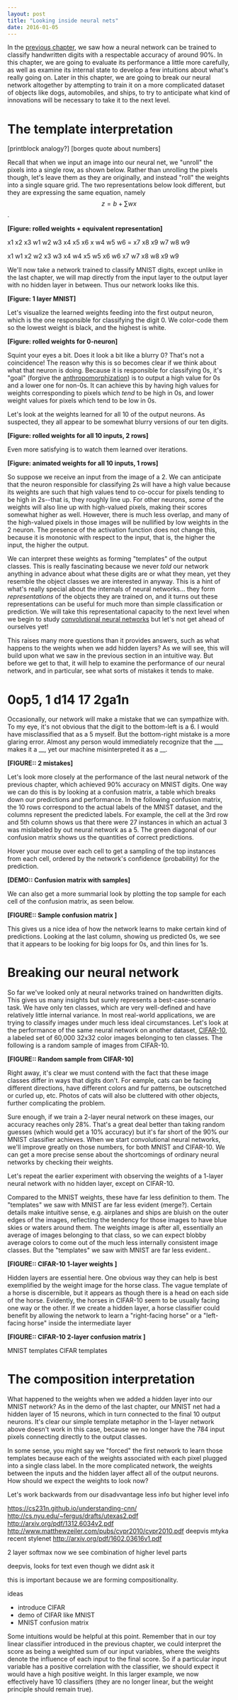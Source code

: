```yaml
---
layout: post
title: "Looking inside neural nets"
date: 2016-01-05
---
```


In the [previous chapter](), we saw how a neural network can be trained to classify handwritten digits with a respectable accuracy of around 90%. In this chapter, we are going to evaluate its performance a little more carefully, as well as examine its internal state to develop a few intuitions about what's really going on. Later in this chapter, we are going to break our neural network altogether by attempting to train it on a more complicated dataset of objects like dogs, automobiles, and ships, to try to anticipate what kind of innovations will be necessary to take it to the next level.

 
# The template interpretation

[printblock analogy?] [borges quote about numbers]


Recall that when we input an image into our neural net, we \"unroll\" the pixels into a single row, as shown below. Rather than unrolling the pixels though, let\'s leave them as they are originally, and instead \"roll\" the weights into a single square grid. The two representations below look different, but they are expressing the same equation, namely $$z=b+\sum{w x}$$.

**[Figure: rolled weights + equivalent representation]**

x1 x2 x3     w1 w2 w3
x4 x5 x6  x  w4 w5 w6  = 
x7 x8 x9     w7 w8 w9

x1 w1
x2 w2
x3 w3
x4 w4
x5 w5
x6 w6
x7 w7
x8 w8
x9 w9

We'll now take a network trained to classify MNIST digits, except unlike in the last chapter, we will map directly from the input layer to the output layer with no hidden layer in between. Thus our network looks like this.

**[Figure: 1 layer MNIST]**

Let's visualize the learned weights feeding into the first output neuron, which is the one responsible for classifying the digit 0. We color-code them so the lowest weight is black, and the highest is white.

**[Figure: rolled weights for 0-neuron]**

Squint your eyes a bit. Does it look a bit like a blurry 0? That's not a coincidence! The reason why this is so becomes clear if we think about what that neuron is doing. Because it is responsible for classifying 0s, it's "goal" (forgive the [anthropomorphization]()) is to output a high value for 0s and a lower one for non-0s. It can achieve this by having high values for weights corresponding to pixels which _tend_ to be high in 0s, and lower weight values for pixels which tend to be low in 0s.

Let's look at the weights learned for all 10 of the output neurons. As suspected, they all appear to be somewhat blurry versions of our ten digits.

**[Figure: rolled weights for all 10 inputs, 2 rows]**

Even more satisfying is to watch them learned over iterations.

**[Figure: animated weights for all 10 inputs, 1 rows]**

So suppose we receive an input from the image of a 2. We can anticipate that the neuron responsible for classifying 2s will have a high value because its weights are such that high values tend to co-occur for pixels tending to be high in 2s--that is, they roughly line up. For other neurons, _some_ of the weights will also line up with high-valued pixels, making their scores somewhat higher as well. However, there is much less overlap, and many of the high-valued pixels in those images will be nullified by low weights in the 2 neuron. The presence of the activation function does not change this, because it is monotonic with respect to the input, that is, the higher the input, the higher the output.

We can interpret these weights as forming "templates" of the output classes. This is really fascinating because we never _told_ our network anything in advance about what these digits are or what they mean, yet they resemble the object classes we are interested in anyway. This is a hint of what's really special about the internals of neural networks... they form _representations_ of the objects they are trained on, and it turns out these representations can be useful for much more than simple classification or prediction. We will take this representational capacity to the next level when we begin to study [convolutional neural networks]() but let's not get ahead of ourselves yet!

This raises many more questions than it provides answers, such as what happens to the weights when we add hidden layers? As we will see, this will build upon what we saw in the previous section in an intuitive way. But before we get to that, it will help to examine the performance of our neural network, and in particular, see what sorts of mistakes it tends to make.

# 0op5, 1 d14 17 2ga1n

Occasionally, our network will make a mistake that we can sympathize with. To my eye, it's not obvious that the digit to the bottom-left is a 6. I would have misclassified that as a 5 myself. But the bottom-right mistake is a more glaring error. Almost any person would immediately recognize that the ___ makes it a __, yet our machine misinterpreted it as a __. 

**[FIGURE:: 2 mistakes]**

Let's look more closely at the performance of the last neural network of the previous chapter, which achieved 90% accuracy on MNIST digits. One way we can do this is by looking at a confusion matrix, a table which breaks down our predictions and performance. In the following confusion matrix, the 10 rows correspond to the actual labels of the MNIST dataset, and the columns represent the predicted labels. For example, the cell at the 3rd row and 5th column shows us that there were 27 instances in which an actual 3 was mislabeled by out neural network as a 5. The green diagonal of our confusion matrix shows us the quantities of correct predictions.

Hover your mouse over each cell to get a sampling of the top instances from each cell, ordered by the network's confidence (probability) for the prediction.

**[DEMO:: Confusion matrix with samples]**

We can also get a more summarial look by plotting the top sample for each cell of the confusion matrix, as seen below.

**[FIGURE:: Sample confusion matrix ]**

This gives us a nice idea of how the network learns to make certain kind of predictions. Looking at the last column, showing us predicted 0s, we see that it appears to be looking for big loops for 0s, and thin lines for 1s.

# Breaking our neural network

So far we've looked only at neural networks trained on handwritten digits. This gives us many insights but surely represents a best-case-scenario task. We have only ten classes, which are very well-defined and have relatively little internal variance. In most real-world applications, we are trying to classify images under much less ideal circumstances. Let's look at the performance of the same neural network on another dataset, [CIFAR-10](https://www.cs.toronto.edu/~kriz/cifar.html), a labeled set of 60,000 32x32 color images belonging to ten classes. The following is a random sample of images from CIFAR-10.

**[FIGURE:: Random sample from CIFAR-10]**

Right away, it's clear we must contend with the fact that these image classes differ in ways that digits don't. For eample, cats can be facing different directions, have different colors and fur patterns, be outscretched or curled up, etc. Photos of cats will also be cluttered with other objects, further complicating the problem. 

Sure enough, if we train a 2-layer neural network on these images, our accuracy reaches only 28%. That's a great deal better than taking random guesses (which would get a 10% accuracy) but it's far short of the 90% our MNIST classifier achieves. When we start convolutional neural networks, we'll improve greatly on those numbers, for both MNIST and CIFAR-10. We can get a more precise sense about the shortcomings of ordinary neural networks by checking their weights.

Let's repeat the earlier experiment with observing the weights of a 1-layer neural network with no hidden layer, except on CIFAR-10. 

Compared to the MNIST weights, these have far less definition to them. The "templates" we saw with MNIST are far less evident (merge?). Certain details make intuitive sense, e.g. airplanes and ships are bluish on the outer edges of the images, reflecting the tendency for those images to have blue skies or waters around them. The weights image is after all, essentially an average of images belonging to that class, so we can expect blobby average colors to come out of the much less internally consistent image classes. But the "templates" we saw with MNIST are far less evident..

**[FIGURE:: CIFAR-10 1-layer weights ]**

Hidden layers are essential here. One obvious way they can help is best exemplified by the weight image for the horse class. The vague template of a horse is discernible, but it appears as though there is a head on each side of the horse. Evidently, the horses in CIFAR-10 seem to be usually facing one way or the other. If we create a hidden layer, a horse classifier could benefit by allowing the network to learn a "right-facing horse" or a "left-facing horse" inside the intermediate layer

**[FIGURE:: CIFAR-10 2-layer confusion matrix ]**


MNIST templates
CIFAR templates

# The composition interpretation

What happened to the weights when we added a hidden layer into our MNIST network? As in the demo of the last chapter, our MNIST net had a hidden layer of 15 neurons, which in turn connected to the final 10 output neurons. It's clear our simple template metaphor in the 1-layer network above doesn't work in this case, because we no longer have the 784 input pixels connecting directly to the output classes. 

In some sense, you might say we "forced" the first network to learn those templates because each of the weights associated with each pixel plugged into a single class label. In the more complicated network, the weights between the inputs and the hidden layer affect all of the output neurons. How should we expect the weights to look now?

Let's work backwards from our disadvvantage less info but higher level info

https://cs231n.github.io/understanding-cnn/
http://cs.nyu.edu/~fergus/drafts/utexas2.pdf
http://arxiv.org/pdf/1312.6034v2.pdf
http://www.matthewzeiler.com/pubs/cvpr2010/cvpr2010.pdf
deepvis
mtyka recent stylenet
http://arxiv.org/pdf/1602.03616v1.pdf


2 layer softmax
now we see combination of higher level parts

deepvis, looks for text even though we didnt ask it

this is important because we are forming compositionality.




ideas
 - introduce CIFAR
 - demo of CIFAR like MNIST
 - MNIST confusion matrix

 Some intuitions would be helpful at this point. Remember that in our toy linear classifier introduced in the previous chapter, we could interpret the score as being a weighted sum of our input variables, where the weights denote the influence of each input to the final score. So if a particular input variable has a positive correlation with the classifier, we should expect it would have a high positive weight. In this larger example, we now effectively have 10 classifiers (they are no longer linear, but the weight principle should remain true). 
